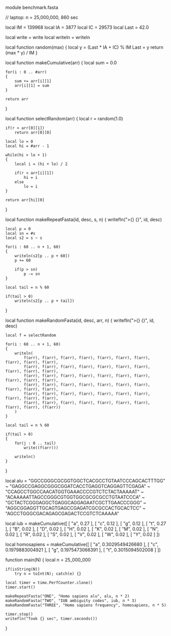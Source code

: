 module benchmark.fasta

// laptop: n = 25,000,000, 860 sec

local IM = 139968
local IA = 3877
local IC = 29573
local Last = 42.0

local write = write
local writeln = writeln

local function random(max)
{
	local y = (Last * IA + IC) % IM
	Last = y
	return (max * y) / IM
}

local function makeCumulative(arr)
{
	local sum = 0.0

	for(i : 0 .. #arr)
	{
		sum += arr[i][1]
		arr[i][1] = sum
	}

	return arr
}

local function selectRandom(arr)
{
	local r = random(1.0)

	if(r < arr[0][1])
		return arr[0][0]

	local lo = 0
	local hi = #arr - 1

	while(hi > lo + 1)
	{
		local i = (hi + lo) / 2

		if(r < arr[i][1])
			hi = i
		else
			lo = i
	}

	return arr[hi][0]
}

local function makeRepeatFasta(id, desc, s, n)
{
	writefln(">{} {}", id, desc)

	local p = 0
	local sn = #s
	local s2 = s ~ s

	for(i : 60 .. n + 1, 60)
	{
		writeln(s2[p .. p + 60])
		p += 60

		if(p > sn)
			p -= sn
	}

	local tail = n % 60

	if(tail > 0)
		writeln(s2[p .. p + tail])
}

local function makeRandomFasta(id, desc, arr, n)
{
	writefln(">{} {}", id, desc)

	local f = selectRandom

	for(i : 60 .. n + 1, 60)
	{
		writeln(
			f(arr), f(arr), f(arr), f(arr), f(arr), f(arr), f(arr), f(arr), f(arr), f(arr),
			f(arr), f(arr), f(arr), f(arr), f(arr), f(arr), f(arr), f(arr), f(arr), f(arr),
			f(arr), f(arr), f(arr), f(arr), f(arr), f(arr), f(arr), f(arr), f(arr), f(arr),
			f(arr), f(arr), f(arr), f(arr), f(arr), f(arr), f(arr), f(arr), f(arr), f(arr),
			f(arr), f(arr), f(arr), f(arr), f(arr), f(arr), f(arr), f(arr), f(arr), f(arr),
			f(arr), f(arr), f(arr), f(arr), f(arr), f(arr), f(arr), f(arr), f(arr), (f(arr))
		)
	}

	local tail = n % 60

	if(tail > 0)
	{
		for(j : 0 .. tail)
			write((f(arr)))

		writeln()
	}
}

local alu =
	"GGCCGGGCGCGGTGGCTCACGCCTGTAATCCCAGCACTTTGG" ~
	"GAGGCCGAGGCGGGCGGATCACCTGAGGTCAGGAGTTCGAGA" ~
	"CCAGCCTGGCCAACATGGTGAAACCCCGTCTCTACTAAAAAT" ~
	"ACAAAAATTAGCCGGGCGTGGTGGCGCGCGCCTGTAATCCCA" ~
	"GCTACTCGGGAGGCTGAGGCAGGAGAATCGCTTGAACCCGGG" ~
	"AGGCGGAGGTTGCAGTGAGCCGAGATCGCGCCACTGCACTCC" ~
	"AGCCTGGGCGACAGAGCGAGACTCCGTCTCAAAAA"

local iub = makeCumulative([
	[ "a", 0.27 ],
	[ "c", 0.12 ],
	[ "g", 0.12 ],
	[ "t", 0.27 ],
	[ "B", 0.02 ],
	[ "D", 0.02 ],
	[ "H", 0.02 ],
	[ "K", 0.02 ],
	[ "M", 0.02 ],
	[ "N", 0.02 ],
	[ "R", 0.02 ],
	[ "S", 0.02 ],
	[ "V", 0.02 ],
	[ "W", 0.02 ],
	[ "Y", 0.02 ]
])

local homosapiens = makeCumulative([
	[ "a", 0.3029549426680 ],
	[ "c", 0.1979883004921 ],
	[ "g", 0.1975473066391 ],
	[ "t", 0.3015094502008 ]
])

function main(N)
{
	local n = 25_000_000

	if(isString(N))
		try n = toInt(N); catch(e) {}

	local timer = time.PerfCounter.clone()
	timer.start()

	makeRepeatFasta("ONE", "Homo sapiens alu", alu, n * 2)
	makeRandomFasta("TWO", "IUB ambiguity codes", iub, n * 3)
	makeRandomFasta("THREE", "Homo sapiens frequency", homosapiens, n * 5)

	timer.stop()
	writefln("Took {} sec", timer.seconds())
}